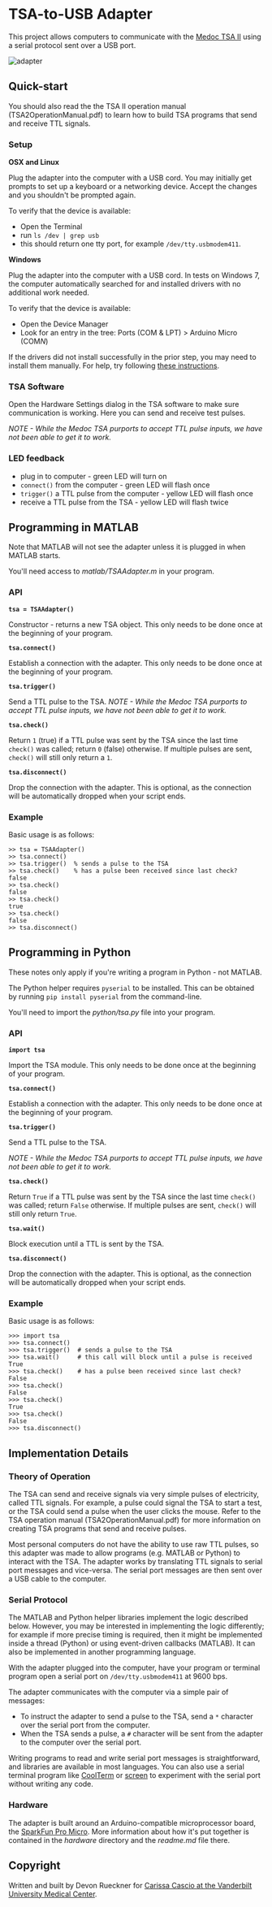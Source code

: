 
# TSA-to-USB Adapter

This project allows computers to communicate with the [Medoc TSA II](http://www.medoc-web.com/products/tsa-ii) using a serial protocol sent over a USB port.

![adapter](adapter.jpg "Adapter")


## Quick-start

You should also read the the TSA II operation manual (TSA2OperationManual.pdf) to learn how to build TSA programs that send and receive TTL signals.


### Setup

**OSX and Linux**

Plug the adapter into the computer with a USB cord. You may initially get prompts to set up a keyboard or a networking device. Accept the changes and you shouldn't be prompted again.

To verify that the device is available:

* Open the Terminal
* run `ls /dev | grep usb`
* this should return one tty port, for example `/dev/tty.usbmodem411`.

**Windows**

Plug the adapter into the computer with a USB cord. In tests on Windows 7, the computer automatically searched for and installed drivers with no additional work needed.

To verify that the device is available:

* Open the Device Manager
* Look for an entry in the tree: Ports (COM & LPT) > Arduino Micro (COM*N*)

If the drivers did not install successfully in the prior step, you may need to install them manually. For help, try following [these instructions](https://learn.sparkfun.com/tutorials/pro-micro--fio-v3-hookup-guide#installing-windows).


### TSA Software

Open the Hardware Settings dialog in the TSA software to make sure communication is working. Here you can send and receive test pulses.

*NOTE - While the Medoc TSA purports to accept TTL pulse inputs, we have not been able to get it to work.*


### LED feedback

* plug in to computer - green LED will turn on
* `connect()` from the computer - green LED will flash once
* `trigger()` a TTL pulse from the computer - yellow LED will flash once
* receive a TTL pulse from the TSA - yellow LED will flash twice


## Programming in MATLAB

Note that MATLAB will not see the adapter unless it is plugged in when MATLAB starts.

You'll need access to *matlab/TSAAdapter.m* in your program.


### API

**`tsa = TSAAdapter()`**

Constructor - returns a new TSA object. This only needs to be done once at the beginning of your program.

**`tsa.connect()`**

Establish a connection with the adapter. This only needs to be done once at the beginning of your program.

**`tsa.trigger()`**

Send a TTL pulse to the TSA. *NOTE - While the Medoc TSA purports to accept TTL pulse inputs, we have not been able to get it to work.*

**`tsa.check()`**

Return `1` (true) if a TTL pulse was sent by the TSA since the last time `check()` was called; return `0` (false) otherwise. If multiple pulses are sent, `check()` will still only return a `1`.

**`tsa.disconnect()`**

Drop the connection with the adapter. This is optional, as the connection will be automatically dropped when your script ends.


### Example

Basic usage is as follows:

```
>> tsa = TSAAdapter()
>> tsa.connect()
>> tsa.trigger()  % sends a pulse to the TSA
>> tsa.check()    % has a pulse been received since last check?
false
>> tsa.check()
false
>> tsa.check()
true
>> tsa.check()
false
>> tsa.disconnect()
```


## Programming in Python

These notes only apply if you're writing a program in Python - not MATLAB.

The Python helper requires `pyserial` to be installed. This can be obtained by running `pip install pyserial` from the command-line.

You'll need to import the *python/tsa.py* file into your program.


### API

**`import tsa`**

Import the TSA module. This only needs to be done once at the beginning of your program.

**`tsa.connect()`**

Establish a connection with the adapter. This only needs to be done once at the beginning of your program.

**`tsa.trigger()`**

Send a TTL pulse to the TSA.

*NOTE - While the Medoc TSA purports to accept TTL pulse inputs, we have not been able to get it to work.*

**`tsa.check()`**

Return `True` if a TTL pulse was sent by the TSA since the last time `check()` was called; return `False` otherwise. If multiple pulses are sent, `check()` will still only return `True`.

**`tsa.wait()`**

Block execution until a TTL is sent by the TSA.

**`tsa.disconnect()`**

Drop the connection with the adapter. This is optional, as the connection will be automatically dropped when your script ends.


### Example

Basic usage is as follows:

```
>>> import tsa
>>> tsa.connect()
>>> tsa.trigger()  # sends a pulse to the TSA
>>> tsa.wait()     # this call will block until a pulse is received
True
>>> tsa.check()    # has a pulse been received since last check?
False
>>> tsa.check()
False
>>> tsa.check()
True
>>> tsa.check()
False
>>> tsa.disconnect()
```


## Implementation Details

### Theory of Operation

The TSA can send and receive signals via very simple pulses of electricity, called TTL signals. For example, a pulse could signal the TSA to start a test, or the TSA could send a pulse when the user clicks the mouse. Refer to the TSA operation manual (TSA2OperationManual.pdf) for more information on creating TSA programs that send and receive pulses.

Most personal computers do not have the ability to use raw TTL pulses, so this adapter was made to allow programs (e.g. MATLAB or Python) to interact with the TSA. The adapter works by translating TTL signals to serial port messages and vice-versa. The serial port messages are then sent over a USB cable to the computer.


### Serial Protocol

The MATLAB and Python helper libraries implement the logic described below. However, you may be interested in implementing the logic differently; for example if more precise timing is required, then it might be implemented inside a thread (Python) or using event-driven callbacks (MATLAB). It can also be implemented in another programming language.

With the adapter plugged into the computer, have your program or terminal program open a serial port on `/dev/tty.usbmodem411` at 9600 bps.

The adapter communicates with the computer via a simple pair of messages:

* To instruct the adapter to send a pulse to the TSA, send a `*` character over the serial port from the computer.
* When the TSA sends a pulse, a `#` character will be sent from the adapter to the computer over the serial port.

Writing programs to read and write serial port messages is straightforward, and libraries are available in most languages. You can also use a serial terminal program like [CoolTerm](http://freeware.the-meiers.org/) or [screen](https://embeddedfreak.wordpress.com/2008/08/12/using-gnu-screen-to-debug-your-serial-port/) to experiment with the serial port without writing any code.

### Hardware

The adapter is built around an Arduino-compatible microprocessor board, the [SparkFun Pro Micro](https://www.sparkfun.com/products/12640). More information about how it's put together is contained in the *hardware* directory and the *readme.md* file there.


## Copyright

Written and built by Devon Rueckner for [Carissa Cascio at the Vanderbilt University Medical Center](http://www.casciolab.com/).
